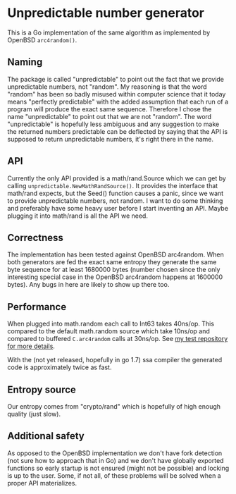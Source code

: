 # Unpredictable number generator #

This is a Go implementation of the same algorithm as implemented by
OpenBSD `arc4random()`.

## Naming ##

The package is called "unpredictable" to point out the fact that we
provide unpredictable numbers, not "random". My reasoning is that the
word "random" has been so badly misused within computer science that
it today means "perfectly predictable" with the added assumption that
each run of a program will produce the exact same sequence. Therefore
I chose the name "unpredictable" to point out that we are not
"random". The word "unpredictable" is hopefully less ambiguous and any
suggestion to make the returned numbers predictable can be deflected
by saying that the API is supposed to return unpredictable numbers,
it's right there in the name.

## API ##

Currently the only API provided is a math/rand.Source which we can get
by calling `unpredictable.NewMathRandSource()`. It provides the
interface that math/rand expects, but the Seed() function causes a
panic, since we want to provide unpredictable numbers, not random. I
want to do some thinking and preferably have some heavy user before I
start inventing an API. Maybe plugging it into math/rand is all the
API we need.

## Correctness ##

The implementation has been tested against OpenBSD arc4random. When
both generators are fed the exact same entropy they generate the same
byte sequence for at least 1680000 bytes (number chosen since the only
interesting special case in the OpenBSD arc4random happens at 1600000
bytes). Any bugs in here are likely to show up there too.

## Performance ##

When plugged into math.random each call to Int63 takes 40ns/op. This
compared to the default math.random source which take 10ns/op and
compared to buffered `C.arc4random` calls at 30ns/op. See [my test
repository for more details](https://github.com/art4711/randbench).

With the (not yet released, hopefully in go 1.7) ssa compiler the
generated code is approximately twice as fast.

## Entropy source ##

Our entropy comes from "crypto/rand" which is hopefully of high enough
quality (just slow).

## Additional safety ##

As opposed to the OpenBSD implementation we don't have fork detection
(not sure how to approach that in Go) and we don't have globally
exported functions so early startup is not ensured (might not be
possible) and locking is up to the user. Some, if not all, of these
problems will be solved when a proper API materializes.